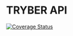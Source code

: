 # TRYBER API

[![Coverage Status](https://coveralls.io/repos/github/AppQuality/tryber-api/badge.svg?branch=develop)](https://coveralls.io/github/AppQuality/tryber-api?branch=develop)
